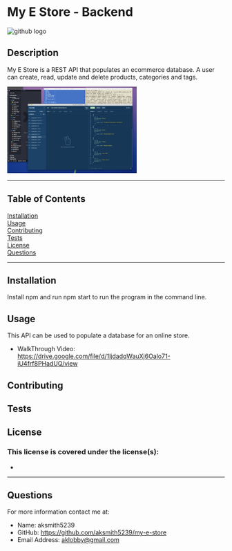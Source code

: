 # My E Store - Backend

![github logo](https://img.shields.io/badge/license--orange.svg)


## Description
My E Store is a REST API that populates an ecommerce database. A user can create, read, update and delete products, categories and tags.

<img src="./estore-ss.png" height="200" width="300">

***
## Table of Contents
[Installation](#installation)<br>
[Usage](#usage)<br>
[Contributing](#contributing)<br>
[Tests](#tests)<br>
[License](#license)<br>
[Questions](#questions)<br>
***
## Installation
Install npm and run npm start to run the program in the command line.

## Usage
This API can be used to populate a database for an online store.

* WalkThrough Video: 
https://drive.google.com/file/d/1ljdadqWauXj6Oalo71-iU4frf8PHadUQ/view


## Contributing


## Tests


## License
### This license is covered under the  license(s):
* 
***
## Questions
For more information contact me at:<br>
* Name: aksmith5239
* GitHub: https://github.com/aksmith5239/my-e-store
* Email Address: aklobby@gmail.com
    